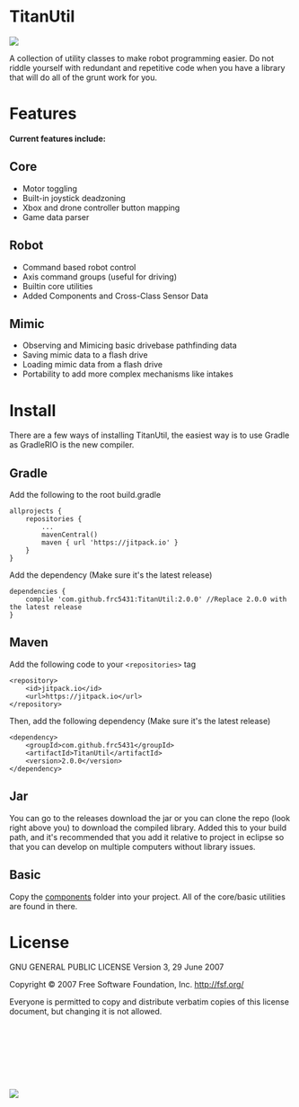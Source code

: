 # TitanUtil
[![](https://jitpack.io/v/frc5431/TitanUtil.svg)](https://jitpack.io/#frc5431/TitanUtil)

A collection of utility classes to make robot programming easier.
Do not riddle yourself with redundant and repetitive code when you have a library
that will do all of the grunt work for you.

# Features
**Current features include:**
## Core
* Motor toggling
* Built-in joystick deadzoning
* Xbox and drone controller button mapping
* Game data parser

## Robot
* Command based robot control
* Axis command groups (useful for driving)
* Builtin core utilities
* Added Components and Cross-Class Sensor Data

## Mimic
* Observing and Mimicing basic drivebase pathfinding data
* Saving mimic data to a flash drive
* Loading mimic data from a flash drive
* Portability to add more complex mechanisms like intakes

# Install
There are a few ways of installing TitanUtil, the easiest way is to use Gradle as GradleRIO is the new compiler.

## Gradle
Add the following to the root build.gradle
```
allprojects {
    repositories {
        ...
        mavenCentral()
        maven { url 'https://jitpack.io' }
    }
}
```

Add the dependency (Make sure it's the latest release)
```
dependencies {
    compile 'com.github.frc5431:TitanUtil:2.0.0' //Replace 2.0.0 with the latest release
}
```

## Maven

Add the following code to your `<repositories>` tag
```
<repository>
    <id>jitpack.io</id>
    <url>https://jitpack.io</url>
</repository>
```

Then, add the following dependency (Make sure it's the latest release)
```
<dependency>
    <groupId>com.github.frc5431</groupId>
    <artifactId>TitanUtil</artifactId>
    <version>2.0.0</version>
</dependency>
```

## Jar
You can go to the releases download the jar or you can clone the repo (look right above you)
to download the compiled library. Added this to your build path, and it's recommended that you
add it relative to project in eclipse so that you can develop on multiple computers without library
issues.

## Basic
Copy the [components](https://raw.githubusercontent.com/frc5431/TitanUtil/master/src/main/java/frc/team5431/titan/components/) folder into your project. 
All of the core/basic utilities are found in there.

# License
GNU GENERAL PUBLIC LICENSE
Version 3, 29 June 2007

Copyright © 2007 Free Software Foundation, Inc. <http://fsf.org/>

Everyone is permitted to copy and distribute verbatim copies of this license document, but changing it is not allowed.

<br>
<br>
<br>
<br>
<br>
<br>

![](https://sites.google.com/a/pisd.edu/titan-robotics/_/rsrc/1493840311490/home-1/FullColorlogo%20with%20numbers.png?height=950&width=950)
